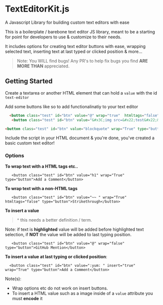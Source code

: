 # TextEditorKit.js
A Javascript Library for building custom text editors with ease


This is a boilerplate / barebone text editor JS library, meant to be a starting for point for developers to use & customize to their needs. 

It includes options for creating text editor buttons with ease, wrapping selected text, inserting text at last typed or clicked position & more... 

> Note: You WILL find bugs! Any PR's to help fix bugs you find **ARE MORE THAN** appreciated. 



## Getting Started 


Create a textarea or another HTML element that can hold a <code>value</code> with the id <code>text-editor</code>

Add some buttons like so to add functionalinatiy to your text editor 


```html
  <button class="test" id="btn" value="@" wrap="true"  htmltags="false" type="button">GitHub Mention</button>
   <button class="test" id="btn" value="&#x3C;img src=&#x22;test&#x22;&#x3E;" insert="true"  type="button" htmltags="false">Insert Image Of A Dog</button>

<button class="test" id="btn" value="blockquote" wrap="True" type="button">Blockquote</button>
```


Include the script in your HTML document & you're done, you've created a basic custom text editor! 




### Options


<b>To wrap text with a HTML tags etc..</b>


       <button class="test" id="btn" value="h1" wrap="True" type="button">Add a Comment</button>


<b>To wrap text with a non-HTML tags</b> 

       <button class="test" id="btn" value="~~ " wrap="True" htmltags="false" type="button">Strikethrough</button>


<b>To insert a value</b>


> ^ this needs a better definition / term. 

Note: if text is **highlighted** value will be added before highlighted text selection, if **NOT** the value will be added to last typing position. 

       <button class="test" id="btn" value="@" wrap="false"  type="button">GitHub Mention</button>



<b>To insert a value at last typing or clicked position</b>:


      <button class="test" id="btn" value=":yum: " insert="true" wrap="True" type="button">Add a Comment</button> 


Note(s):
- Wrap options etc do not work on insert buttons. 
- To insert a HTML value such as a image inside of a <code>value</code> attribute you must **encode** it

   
   

